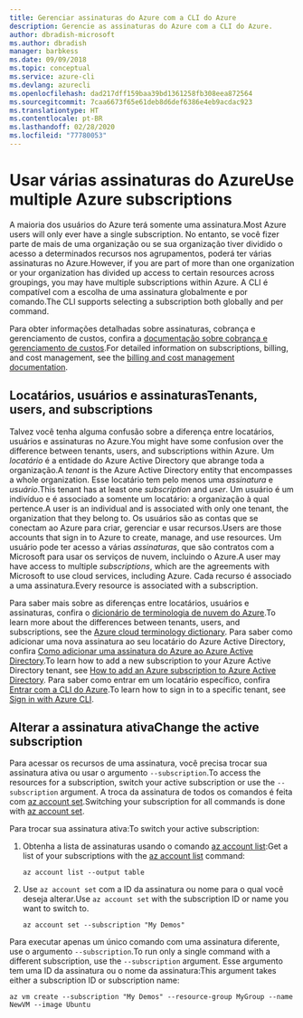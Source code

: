 ```yaml
---
title: Gerenciar assinaturas do Azure com a CLI do Azure
description: Gerencie as assinaturas do Azure com a CLI do Azure.
author: dbradish-microsoft
ms.author: dbradish
manager: barbkess
ms.date: 09/09/2018
ms.topic: conceptual
ms.service: azure-cli
ms.devlang: azurecli
ms.openlocfilehash: dad217dff159baa39bd1361258fb308eea872564
ms.sourcegitcommit: 7caa6673f65e61deb8d6def6386e4eb9acdac923
ms.translationtype: HT
ms.contentlocale: pt-BR
ms.lasthandoff: 02/28/2020
ms.locfileid: "77780053"
---
```

# <a name="use-multiple-azure-subscriptions"></a><span data-ttu-id="20ee7-103">Usar várias assinaturas do Azure</span><span class="sxs-lookup"><span data-stu-id="20ee7-103">Use multiple Azure subscriptions</span></span>

<span data-ttu-id="20ee7-104">A maioria dos usuários do Azure terá somente uma assinatura.</span><span class="sxs-lookup"><span data-stu-id="20ee7-104">Most Azure users will only ever have a single subscription.</span></span> <span data-ttu-id="20ee7-105">No entanto, se você fizer parte de mais de uma organização ou se sua organização tiver dividido o acesso a determinados recursos nos agrupamentos, poderá ter várias assinaturas no Azure.</span><span class="sxs-lookup"><span data-stu-id="20ee7-105">However, if you are part of more than one organization or your organization has divided up access to certain resources across groupings, you may have multiple subscriptions within Azure.</span></span> <span data-ttu-id="20ee7-106">A CLI é compatível com a escolha de uma assinatura globalmente e por comando.</span><span class="sxs-lookup"><span data-stu-id="20ee7-106">The CLI supports selecting a subscription both globally and per command.</span></span>

<span data-ttu-id="20ee7-107">Para obter informações detalhadas sobre assinaturas, cobrança e gerenciamento de custos, confira a [documentação sobre cobrança e gerenciamento de custos](/azure/billing/).</span><span class="sxs-lookup"><span data-stu-id="20ee7-107">For detailed information on subscriptions, billing, and cost management, see the [billing and cost management documentation](/azure/billing/).</span></span>

## <a name="tenants-users-and-subscriptions"></a><span data-ttu-id="20ee7-108">Locatários, usuários e assinaturas</span><span class="sxs-lookup"><span data-stu-id="20ee7-108">Tenants, users, and subscriptions</span></span>

<span data-ttu-id="20ee7-109">Talvez você tenha alguma confusão sobre a diferença entre locatários, usuários e assinaturas no Azure.</span><span class="sxs-lookup"><span data-stu-id="20ee7-109">You might have some confusion over the difference between tenants, users, and subscriptions within Azure.</span></span> <span data-ttu-id="20ee7-110">Um _locatário_ é a entidade do Azure Active Directory que abrange toda a organização.</span><span class="sxs-lookup"><span data-stu-id="20ee7-110">A _tenant_ is the Azure Active Directory entity that encompasses a whole organization.</span></span> <span data-ttu-id="20ee7-111">Esse locatário tem pelo menos uma _assinatura_ e _usuário_.</span><span class="sxs-lookup"><span data-stu-id="20ee7-111">This tenant has at least one _subscription_ and _user_.</span></span> <span data-ttu-id="20ee7-112">Um usuário é um indivíduo e é associado a somente um locatário: a organização à qual pertence.</span><span class="sxs-lookup"><span data-stu-id="20ee7-112">A user is an individual and is associated with only one tenant, the organization that they belong to.</span></span> <span data-ttu-id="20ee7-113">Os usuários são as contas que se conectam ao Azure para criar, gerenciar e usar recursos.</span><span class="sxs-lookup"><span data-stu-id="20ee7-113">Users are those accounts that sign in to Azure to create, manage, and use resources.</span></span>
<span data-ttu-id="20ee7-114">Um usuário pode ter acesso a várias _assinaturas_, que são contratos com a Microsoft para usar os serviços de nuvem, incluindo o Azure.</span><span class="sxs-lookup"><span data-stu-id="20ee7-114">A user may have access to multiple _subscriptions_, which are the agreements with Microsoft to use cloud services, including Azure.</span></span> <span data-ttu-id="20ee7-115">Cada recurso é associado a uma assinatura.</span><span class="sxs-lookup"><span data-stu-id="20ee7-115">Every resource is associated with a subscription.</span></span>

<span data-ttu-id="20ee7-116">Para saber mais sobre as diferenças entre locatários, usuários e assinaturas, confira o [dicionário de terminologia de nuvem do Azure](/azure/azure-glossary-cloud-terminology).</span><span class="sxs-lookup"><span data-stu-id="20ee7-116">To learn more about the differences between tenants, users, and subscriptions, see the [Azure cloud terminology dictionary](/azure/azure-glossary-cloud-terminology).</span></span>  <span data-ttu-id="20ee7-117">Para saber como adicionar uma nova assinatura ao seu locatário do Azure Active Directory, confira [Como adicionar uma assinatura do Azure ao Azure Active Directory](/azure/active-directory/active-directory-how-subscriptions-associated-directory).</span><span class="sxs-lookup"><span data-stu-id="20ee7-117">To learn how to add a new subscription to your Azure Active Directory tenant, see [How to add an Azure subscription to Azure Active Directory](/azure/active-directory/active-directory-how-subscriptions-associated-directory).</span></span>
<span data-ttu-id="20ee7-118">Para saber como entrar em um locatário específico, confira [Entrar com a CLI do Azure](/cli/azure/authenticate-azure-cli).</span><span class="sxs-lookup"><span data-stu-id="20ee7-118">To learn how to sign in to a specific tenant, see [Sign in with Azure CLI](/cli/azure/authenticate-azure-cli).</span></span>

## <a name="change-the-active-subscription"></a><span data-ttu-id="20ee7-119">Alterar a assinatura ativa</span><span class="sxs-lookup"><span data-stu-id="20ee7-119">Change the active subscription</span></span>

<span data-ttu-id="20ee7-120">Para acessar os recursos de uma assinatura, você precisa trocar sua assinatura ativa ou usar o argumento `--subscription`.</span><span class="sxs-lookup"><span data-stu-id="20ee7-120">To access the resources for a subscription, switch your active subscription or use the `--subscription` argument.</span></span> <span data-ttu-id="20ee7-121">A troca da assinatura de todos os comandos é feita com [az account set](/cli/azure/account#az-account-set).</span><span class="sxs-lookup"><span data-stu-id="20ee7-121">Switching your subscription for all commands is done with [az account set](/cli/azure/account#az-account-set).</span></span>

<span data-ttu-id="20ee7-122">Para trocar sua assinatura ativa:</span><span class="sxs-lookup"><span data-stu-id="20ee7-122">To switch your active subscription:</span></span>

1. <span data-ttu-id="20ee7-123">Obtenha a lista de assinaturas usando o comando [az account list](/cli/azure/account#az-account-list):</span><span class="sxs-lookup"><span data-stu-id="20ee7-123">Get a list of your subscriptions with the [az account list](/cli/azure/account#az-account-list) command:</span></span>

    ```azurecli-interactive
    az account list --output table
    ```
2. <span data-ttu-id="20ee7-124">Use `az account set` com a ID da assinatura ou nome para o qual você deseja alterar.</span><span class="sxs-lookup"><span data-stu-id="20ee7-124">Use `az account set` with the subscription ID or name you want to switch to.</span></span>

    ```azurecli-interactive
    az account set --subscription "My Demos"
    ```

<span data-ttu-id="20ee7-125">Para executar apenas um único comando com uma assinatura diferente, use o argumento `--subscription`.</span><span class="sxs-lookup"><span data-stu-id="20ee7-125">To run only a single command with a different subscription, use the `--subscription` argument.</span></span> <span data-ttu-id="20ee7-126">Esse argumento tem uma ID da assinatura ou o nome da assinatura:</span><span class="sxs-lookup"><span data-stu-id="20ee7-126">This argument takes either a subscription ID or subscription name:</span></span>

```azurecli-interactive
az vm create --subscription "My Demos" --resource-group MyGroup --name NewVM --image Ubuntu
```
